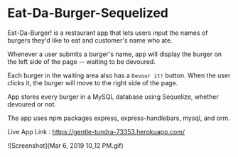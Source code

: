 # Eat-Da-Burger-Sequelized
Eat-Da-Burger! is a restaurant app that lets users input the names of burgers they'd like to eat and customer's name who ate.

Whenever a user submits a burger's name, app will display the burger on the left side of the page -- waiting to be devoured.

Each burger in the waiting area also has a `Devour it!` button. When the user clicks it, the burger will move to the right side of the page.

App stores every burger in a MySQL database using Sequelize, whether devoured or not.

The app uses npm packages express, express-handlebars, mysql, and orm.

Live App Link : https://gentle-tundra-73353.herokuapp.com/

![Screenshot](Mar 6, 2019 10_12 PM.gif)

